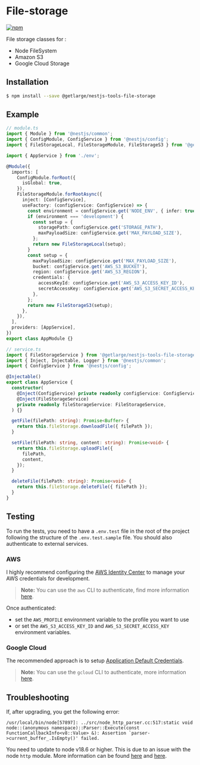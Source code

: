 # File-storage

[![npm][npm-image]][npm-url]

[npm-image]: https://img.shields.io/npm/v/@getlarge/nestjs-tools-file-storage.svg?style=flat
[npm-url]: https://npmjs.org/package/@getlarge/nestjs-tools-file-storage

File storage classes for :

- Node FileSystem
- Amazon S3
- Google Cloud Storage

## Installation

```bash
$ npm install --save @getlarge/nestjs-tools-file-storage
```

## Example

```ts
// module.ts
import { Module } from '@nestjs/common';
import { ConfigModule, ConfigService } from '@nestjs/config';
import { FileStorageLocal, FileStorageModule, FileStorageS3 } from '@getlarge/nestjs-tools-file-storage';

import { AppService } from './env';

@Module({
  imports: [
    ConfigModule.forRoot({
      isGlobal: true,
    }),
    FileStorageModule.forRootAsync({
      inject: [ConfigService],
      useFactory: (configService: ConfigService) => {
        const environment = configService.get('NODE_ENV', { infer: true });
        if (environment === 'development') {
          const setup = {
            storagePath: configService.get('STORAGE_PATH'),
            maxPayloadSize: configService.get('MAX_PAYLOAD_SIZE'),
          };
          return new FileStorageLocal(setup);
        }
        const setup = {
          maxPayloadSize: configService.get('MAX_PAYLOAD_SIZE'),
          bucket: configService.get('AWS_S3_BUCKET'),
          region: configService.get('AWS_S3_REGION'),
          credentials: {
            accessKeyId: configService.get('AWS_S3_ACCESS_KEY_ID'),
            secretAccessKey: configService.get('AWS_S3_SECRET_ACCESS_KEY'),
          },
        };
        return new FileStorageS3(setup);
      },
    }),
  ],
  providers: [AppService],
})
export class AppModule {}
```

```ts
// service.ts
import { FileStorageService } from '@getlarge/nestjs-tools-file-storage';
import { Inject, Injectable, Logger } from '@nestjs/common';
import { ConfigService } from '@nestjs/config';

@Injectable()
export class AppService {
  constructor(
    @Inject(ConfigService) private readonly configService: ConfigService,
    @Inject(FileStorageService)
    private readonly fileStorageService: FileStorageService,
  ) {}

  getFile(filePath: string): Promise<Buffer> {
    return this.fileStorage.downloadFile({ filePath });
  }

  setFile(filePath: string, content: string): Promise<void> {
    return this.fileStorage.uploadFile({
      filePath,
      content,
    });
  }

  deleteFile(filePath: string): Promise<void> {
    return this.fileStorage.deleteFile({ filePath });
  }
}
```

## Testing

To run the tests, you need to have a `.env.test` file in the root of the project following the structure of the `.env.test.sample` file.
You should also authenticate to external services.

### AWS

I highly recommend configuring the [AWS Identity Center](https://docs.aws.amazon.com/singlesignon/latest/userguide/quick-start-default-idc.html) to manage your AWS credentials for development.

> **Note:**
> You can use the `aws` CLI to authenticate, find more information [here](https://docs.aws.amazon.com/cli/latest/userguide/cli-configure-sso.html/).

Once authenticated:

- set the `AWS_PROFILE` environment variable to the profile you want to use
- or set the `AWS_S3_ACCESS_KEY_ID` and `AWS_S3_SECRET_ACCESS_KEY` environment variables.

### Google Cloud

The recommended approach is to setup [Application Default Credentials](https://cloud.google.com/docs/authentication/provide-credentials-adc#local-dev).

> **Note:**
> You can use the `gcloud` CLI to authenticate, more information [here](https://cloud.google.com/sdk/gcloud/reference/auth/application-default/login).

## Troubleshooting

If, after upgrading, you get the following error:

```
/usr/local/bin/node[57897]: ../src/node_http_parser.cc:517:static void node::(anonymous namespace)::Parser::Execute(const FunctionCallbackInfo<v8::Value> &): Assertion `parser->current_buffer_.IsEmpty()' failed.
```

You need to update to node v18.6 or higher. This is due to an issue with the node `http` module.
More information can be found [here](https://github.com/nodejs/node/issues/39671) and [here](https://github.com/aws/aws-sdk-js-v3/issues/2843).
